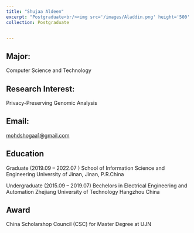 ```yaml
---
title: "Shujaa Aldeen"
excerpt: "Postgraduate<br/><img src='/images/Aladdin.png' height='500' width='300'>"
collection: Postgraduate


---
```



Major:   
---
Computer Science and Technology 

Research Interest:   
---
Privacy-Preserving Genomic Analysis

Email:            
---
mohdshogaa1@gmail.com


Education
----
Graduate (2019.09 – 2022.07 ) 
School of Information Science and Engineering 
University of Jinan, Jinan, P.R.China 

Undergraduate (2015.09 – 2019.07) 
Bechelors in Electrical Engineering and Automation 
Zhejiang University of Technology Hangzhou China


Award
---
China Scholarshop Council (CSC) for Master Degree at UJN 


